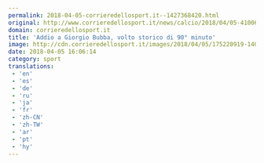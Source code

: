 ```yaml
---
permalink: 2018-04-05-corrieredellosport.it--1427368420.html
original: http://www.corrieredellosport.it/news/calcio/2018/04/05-41006043/addio_a_giorgio_bubba_volto_storico_di_90_minuto/
domain: corrieredellosport.it
title: 'Addio a Giorgio Bubba, volto storico di 90° minuto'
image: http://cdn.corrieredellosport.it/images/2018/04/05/175220919-140b1690-034b-49b7-9b42-b659c88a78b1.jpg
date: 2018-04-05 16:06:14
category: sport
translations: 
 - 'en'
 - 'es'
 - 'de'
 - 'ru'
 - 'ja'
 - 'fr'
 - 'zh-CN'
 - 'zh-TW'
 - 'ar'
 - 'pt'
 - 'hy'
---
```



